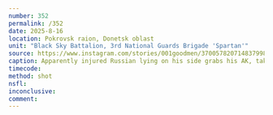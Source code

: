 ```yaml
---
number: 352
permalink: /352
date: 2025-8-16
location: Pokrovsk raion, Donetsk oblast
unit: "Black Sky Battalion, 3rd National Guards Brigade 'Spartan'"
source: https://www.instagram.com/stories/001goodmen/3700578207148379981/
caption: Apparently injured Russian lying on his side grabs his AK, takes his helmet off and shoots himself in the side of the head
timecode: 
method: shot
nsfl: 
inconclusive: 
comment: 
---
```

<script async src="https://telegram.org/js/telegram-widget.js?22" data-telegram-post="ukr_pics/27134" data-width="100%"></script>